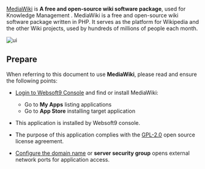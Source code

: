 [MediaWiki](https://www.mediawiki.org/wiki/MediaWiki) is **A free and open-source wiki software package**, used for Knowledge Management . MediaWiki is a free and open-source wiki software package written in PHP. It serves as the platform for Wikipedia and the other Wiki projects, used by hundreds of millions of people each month. 


![ui](https://libs.websoft9.com/Websoft9/DocsPicture/en/mediawiki/mediawikiui.gif)


## Prepare

When referring to this document to use **MediaWiki**, please read and ensure the following points:

- [Login to Websoft9 Console](./login-console) and find or install MediaWiki:
  - Go to **My Apps** listing applications 
  - Go to **App Store** installing target application

- This application is installed by Websoft9 console.


- The purpose of this application complies with the [GPL-2.0](https://opensource.org/licenses/GPL-2.0) open source license agreement.


- [Configure the domain name](./domain-set) or **server security group** opens external network ports for application access.